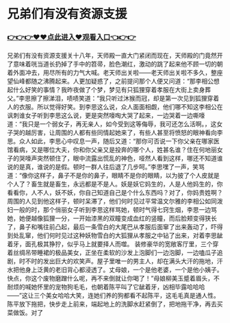 # 兄弟们有没有资源支援
### <a href="https://github.com/bghik/fgty/issues/1">👉👉👉♥♥点此进入♥观看入口👈👉👉</a>
兄弟们有没有资源支援关十八年，天师殿一直大门紧闭而现在，天师殿的门竟然开了意味着咣当道长扔掉了手中的笤帚，脸色潮红，激动的跳了起来他不顾一切的朝着外面冲去，用尽所有的力气大喊。老天师出关啦——老天师出关啦不多久，整座望仙峰都随之沸腾起来。人更加疑惑了，之前提问那个人便又问道：“那李相公想起什么好笑的事情？我昨夜做了个梦，梦见有只狐狸穿着孝服在大街上卖身葬父。”李思擦了擦涕泪，啧啧笑道：“我只听过沐猴而冠，却是第一次见到狐狸穿着人的衣服。所以觉得好笑。到李思这么说，众人面面相觑，他们哪不知这李相公在讽刺谁女子听到李思这么说，更是突然嚎啕大哭了起来，一边哭着一边嘶嚎道：“我只是一个弱女子，再无亲人，如今受到这等侮辱，我可还怎么活啊。，这女子哭的越厉害，让周围的人都有些同情起她来了，有些人甚至将愤怒的眼神看向李思。众人如此，李思心中叹息一声，随后又道：“那你可否说一下你父亲在哪家医馆看病，又是哪位大夫，你和你父亲又是投奔的哪个人，姓甚名谁？住在何地丽女子的哭嚎声突然顿住了，眼中流露出慌乱的神色，哑然人看到这样，哪还不知道谁说的是真，谁说的是假。顿时一群人往后退了几步呵。”李思嘿了一声，笑骂道：“像你这样子，鼻子不是你的鼻子，眼睛不是你的眼睛，以为披了个人皮就是个人了？畜生就是畜生，永远都是不是人。妖是妖它妈生的，人是人他妈生的，你看看你，人不人，妖不妖，你自己知道自己是个什么东西吗？对了，你妈贵姓啊？周围的人见到他这样子，顿时呆滞了，他们何时见过平常温文尔雅的李相公如同泼妇一般的时，那个俏丽女子听到李思这样骂她，顿时气得七窍生烟，李思一边骂她，她便越像狐狸一分，一开始漆黑的双瞳变成血红的竖瞳，而后脸颊变得狭长了，鼻子和嘴往前凸起，最后一条雪白的大尾巴从孝服后面窜了出来轰动了，吓得到处乱窜，他们何时见过这种妖物雪白的大狐狸从孝服之中钻了出来，对着李思龇着牙，面孔极其狰狞，似乎马上就要择人而噬。
装修豪华的宽敞客厅里，三个穿着丝绸吊带睡裙的极品美女，正坐在柔软的沙发上泡脚们一边泡脚，一边嗑瓜子追剧，时不时的发出巨大的欢笑声。屋子里唯一的男主人，却在满头大汗的拖地，汗水把他身上泛黄的老旧背心都浸透了。丈母娘，一个是他老婆，一个是他小姨子。快点，你这个废物磨蹭什么呢，再不来倒就让你喝了！”母娘柳美玉蹙着眉头，不耐烦的喊她怀里的宠物狗毛毛，也朝着陈平叫了它龇着牙，凶相毕露哈哈哈——”这让三个美女哈哈大笑，连她们养的狗都看不起陈平，这毛毛真是通人性。陈平放下拖把，快步走上前来，端起地上的洗脚水赶紧倒了，把地拖干净，再去买菜做饭。对了

